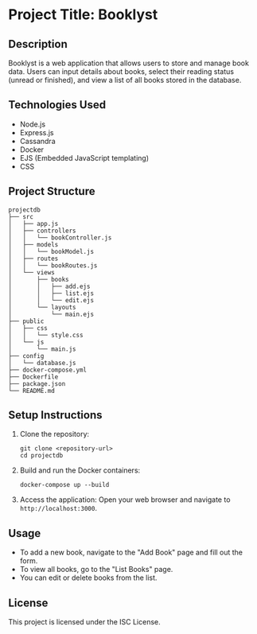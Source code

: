 # Project Title: Booklyst

## Description
Booklyst is a web application that allows users to store and manage book data. Users can input details about books, select their reading status (unread or finished), and view a list of all books stored in the database.

## Technologies Used
- Node.js
- Express.js
- Cassandra
- Docker
- EJS (Embedded JavaScript templating)
- CSS

## Project Structure
```
projectdb
├── src
│   ├── app.js
│   ├── controllers
│   │   └── bookController.js
│   ├── models
│   │   └── bookModel.js
│   ├── routes
│   │   └── bookRoutes.js
│   └── views
│       ├── books
│       │   ├── add.ejs
│       │   ├── list.ejs
│       │   └── edit.ejs
│       └── layouts
│           └── main.ejs
├── public
│   ├── css
│   │   └── style.css
│   └── js
│       └── main.js
├── config
│   └── database.js
├── docker-compose.yml
├── Dockerfile
├── package.json
└── README.md
```

## Setup Instructions
1. Clone the repository:
   ```
   git clone <repository-url>
   cd projectdb
   ```

2. Build and run the Docker containers:
   ```
   docker-compose up --build
   ```

3. Access the application:
   Open your web browser and navigate to `http://localhost:3000`.

## Usage
- To add a new book, navigate to the "Add Book" page and fill out the form.
- To view all books, go to the "List Books" page.
- You can edit or delete books from the list.

## License
This project is licensed under the ISC License.
